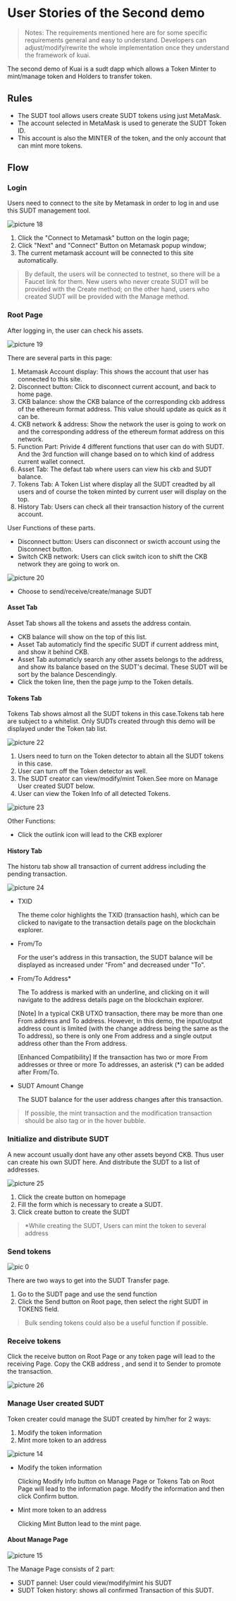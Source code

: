 # User Stories of the Second demo

> Notes: The requirements mentioned here are for some specific requirements general and easy to understand. Developers can adjust/modify/rewrite the whole implementation once they understand the framework of kuai.

The second demo of Kuai is a sudt dapp which allows a Token Minter to mint/manage token and Holders to transfer token.

## Rules
- The SUDT tool allows users create SUDT tokens using just MetaMask.
- The account selected in MetaMask is used to generate the SUDT Token ID.
- This account is also the MINTER of the token, and the only account that can mint more tokens. 

## Flow

### Login
Users need to connect to the site by Metamask in order to log in and use this SUDT management tool.

![picture 18](pic/LogInFlowChart.png)  


1. Click the "Connect to Metamask" button on the login page;
2. Click "Next" and "Connect" Button on Metamask popup window;
3. The current metamask account will be connected to this site automatically.

> By default, the users will be connected to testnet, so there will be a Faucet link for them. New users who never create SUDT will be provided with the Create method; on the other hand, users who created SUDT will be provided with the Manage method.

### Root Page

After logging in, the user can check his assets.

![picture 19](pic/RootPage.png)  


There are several parts in this page:

1. Metamask Account display: This shows the account that user has connected to this site.
2. Disconnect button: Click to disconnect current account, and back to home page.
3. CKB balance: show the CKB balance of the corresponding ckb address of the ethereum format address. This value should update as quick as it can be.
4. CKB network & address: Show the network the user is going to work on and the corresponding address of the ethereum format address on this network.
5. Function Part: Privide 4 different functions that user can do with SUDT. And the 3rd function will change based on to which kind of address current wallet connect.
6. Asset Tab: The defaut tab where users can view his ckb and SUDT balance.
7. Tokens Tab: A Token List where display all the SUDT creadted by all users and of course the token minted by current user will display on the top.
8. History Tab: Users can check all their transaction history of the current account.

User Functions of these parts.
- Disconnect button: Users can disconnect or swicth account using the Disconnect button.
- Switch CKB network: Users can click switch icon to shift the CKB network they are going to work on.

![picture 20](pic/Switch%20Network.png)  


- Choose to send/receive/create/manage SUDT

#### Asset Tab
Asset Tab shows all the tokens and assets the address contain.
- CKB balance will show on the top of this list.
- Asset Tab automaticly find the specific SUDT if current address mint, and show it behind CKB.
- Asset Tab automaticly search any other assets belongs to the address, and show its balance based on the SUDT's decimal. These SUDT will be sort by the balance Descendingly.
- Click the token line, then the page jump to the Token details.
#### Tokens Tab

Tokens Tab shows almost all the SUDT tokens in this case.Tokens tab here are subject to a whitelist. Only SUDTs created through this demo will be displayed under the Token tab list.

![picture 22](pic/TokenTab.png)  

1. Users need to turn on the Token detector to abtain all the SUDT tokens in this case.
2. User can turn off the Token detector as well.
3. The SUDT creator can view/modify/mint Token.See more on Manage User created SUDT below.
4. User can view the Token Info of all detected Tokens.

![picture 23](pic/ViewTokenInfo.png)  


Other Functions:
- Click the outlink icon will lead to the CKB explorer


#### History Tab

The historu tab show all transaction of current address including the pending transaction.


![picture 24](pic/HistoryTab.png)  

- TXID

  The theme color highlights the TXID (transaction hash), which can be clicked to navigate to the transaction details page on the blockchain explorer.
- From/To

  For the user's address in this transaction, the SUDT balance will be displayed as increased under "From" and decreased under "To".
- From/To Address*

  The To address is marked with an underline, and clicking on it will navigate to the address details page on the blockchain explorer.

  [Note] In a typical CKB UTXO transaction, there may be more than one From address and To address. However, in this demo, the input/output address count is limited (with the change address being the same as the To address), so there is only one From address and a single output address other than the From address.

  [Enhanced Compatibility] If the transaction has two or more From addresses or three or more To addresses, an asterisk (*) can be added after From/To.
- SUDT Amount Change

  The SUDT balance for the user address changes after this transaction.

> If possible, the mint transaction and the modification transaction should be also tag or in the hover bubble.

### Initialize and distribute SUDT 

A new account usually dont have any other assets beyond CKB.
Thus user can create his own SUDT here. And distribute the SUDT to a list of addresses.

![picture 25](pic/CreateToken.png)  


1. Click the create button on homepage
2. Fill the form which is necessary to create a SUDT.
3. Click create button to create the SUDT

> *While creating the SUDT, Users can mint the token to several address

### Send tokens

![pic 0](pic/SendTokens.png)  


There are two ways to get into the SUDT Transfer page.

1. Go to the SUDT page and use the send function
2. Click the Send button on Root page, then select the right SUDT in TOKENS field.

> Bulk sending tokens could also be a useful function if possible.

### Receive tokens

Click the receive button on Root Page or any token page will lead to the receiving Page.
Copy the CKB address , and send it to Sender to promote the transaction.

![picture 26](pic/ReceiveSUDT.png)  


### Manage User created SUDT

Token creater could manage the SUDT created by him/her for 2 ways:
1. Modify the token information
2. Mint more token to an address

![picture 14](pic/2f493675c909782581e2c5d295be06b53ecb143325ac40da9d43f91786981a06.png)  


- Modify the token information
  
  Clicking Modify Info button on Manage Page or Tokens Tab on Root Page will lead to the information page. Modify the information and then click Confirm button.

- Mint more token to an address

  Clicking Mint Button lead to the mint page.

#### About Manage Page
![picture 15](pic/2876104ae922f45c28745157c463468292a2003b77971701dfa57c928ec20288.png)  

The Manage Page consists of 2 part: 
- SUDT pannel: User could view/modify/mint his SUDT
- SUDT Token history: shows all confirmed Transaction of this SUDT.
